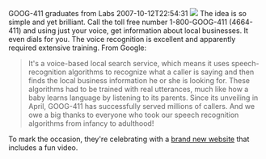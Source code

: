 GOOG-411 graduates from Labs
2007-10-12T22:54:31
![](http://www.google.com/goog411/images/goog411-logo.gif) The idea is so simple and yet brilliant. Call the toll free number 1-800-GOOG-411 (4664-411) and using just your voice, get information about local businesses. It even dials for you. The voice recognition is excellent and apparently required extensive training. From Google:

> It's a voice-based local search service, which means it uses speech-recognition algorithms to recognize what a caller is saying and then finds the local business information he or she is looking for. These algorithms had to be trained with real utterances, much like how a baby learns language by listening to its parents. Since its unveiling in April, GOOG-411 has successfully served millions of callers. And we owe a big thanks to everyone who took our speech recognition algorithms from infancy to adulthood!

To mark the occasion, they're celebrating with a [brand new website](http://www.google.com/goog411/index.html) that includes a fun video.

